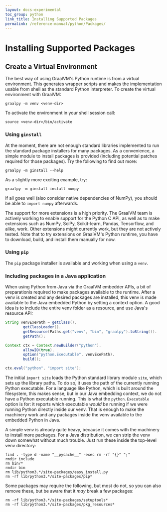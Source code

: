 ```yaml
---
layout: docs-experimental
toc_group: python
link_title: Installing Supported Packages
permalink: /reference-manual/python/Packages/
---
```

# Installing Supported Packages

## Create a Virtual Environment

The best way of using GraalVM's Python runtime is from a virtual environment.
This generates wrapper scripts and makes the implementation usable from shell as the standard Python interpreter.
To create the virtual environment with GraalVM:
```shell
graalpy -m venv <venv-dir>
```

To activate the environment in your shell session call:
```shell
source <venv-dir>/bin/activate
```

### Using `ginstall`
At the moment, there are not enough standard libraries implemented to run the standard package installers for many packages.
As a convenience, a simple module to install packages is provided (including potential patches required for those packages).
Try the following to find out more:
```shell
graalpy -m ginstall --help
```

As a slightly more exciting example, try:
```shell
graalpy -m ginstall install numpy
```

If all goes well (also consider native dependencies of NumPy), you should be able to `import numpy` afterwards.

The support for more extensions is a high priority.
The GraalVM team is actively working to enable support for the Python C API, as well as to make extensions such as NumPy, SciPy, Scikit-learn, Pandas, Tensorflow, and alike, work.
Other extensions might currently work, but they are not actively tested.
Note that to try extensions on GraalVM's Python runtime, you have to download, build, and install them manually for now.

### Using `pip`

The `pip` package installer is available and working when using a `venv`.

### Including packages in a Java application

When using Python from Java via the GraalVM embedder APIs, a bit of preparationis required to make packages available to the runtime.
After a venv is created and any desired packages are installed, this venv is made available to the Java embedded Python by setting a context option.
A good idea is to include the entire venv folder as a resource, and use Java's resource API:

```java
String venvExePath = getClass().
        getClassLoader().
        getResource(Paths.get("venv", "bin", "graalpy").toString()).
        getPath();

Context ctx = Context.newBuilder("python").
        allowIO(true).
        option("python.Executable", venvExePath).
        build();

ctx.eval("python", "import site");
```

The initial `import site` loads the Python standard library module `site`, which sets up the library paths.
To do so, it uses the path of the currently running Python executable.
For a language like Python, which is built around the filesystem, this makes sense, but in our Java embedding context, we do not have a Python executable running.
This is what the `python.Executable` option is for: it reports which executable _would be_ running if we were running Python directly inside our venv.
That is enough to make the machinery work and any packages inside the venv available to the embedded Python in Java.

A simple venv is already quite heavy, because it comes with the machinery to install more packages.
For a Java distribution, we can strip the venv down somewhat without much trouble.
Just run these inside the top-level venv directory:
```shell
find . -type d -name "__pycache__" -exec rm -rf "{}" ";"
rmdir include
rm bin/*
rmdir bin
rm lib/python3.*/site-packages/easy_install.py
rm -rf lib/python3.*/site-packages/pip*
```

Some packages may require the following, but most do not, so you can also remove these, but be aware that it _may_ break a few packages:
```shell
rm -rf lib/python3.*/site-packages/setuptools*
rm -rf lib/python3.*/site-packages/pkg_resources*
```
